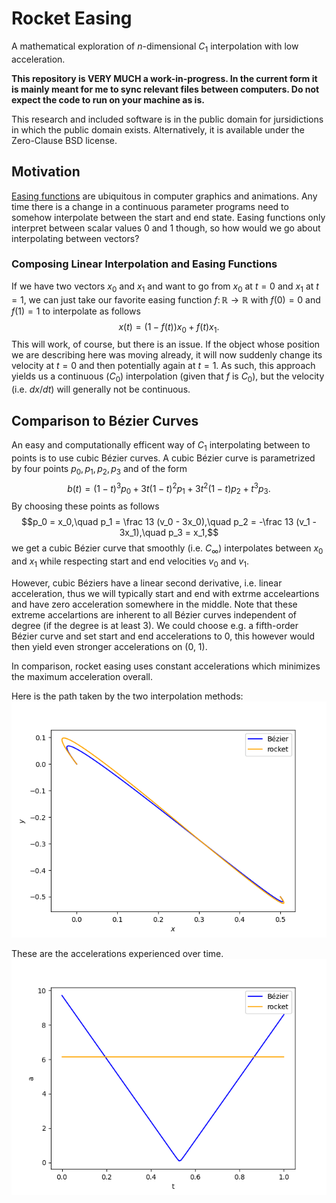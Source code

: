 # Rocket Easing

A mathematical exploration of $n$-dimensional $C_1$ interpolation with low acceleration.

**This repository is VERY MUCH a work-in-progress. In the current form it is mainly meant for me to sync relevant files between computers. Do not expect the code to run on your machine as is.**

This research and included software is in the public domain for jursidictions in which the public domain exists. Alternatively, it is available under the Zero-Clause BSD license.

## Motivation

[Easing functions](https://easings.net/) are ubiquitous in computer graphics and animations. Any time there is a change in a continuous parameter programs need to somehow interpolate between the start and end state. Easing functions only interpret between scalar values 0 and 1 though, so how would we go about interpolating between vectors?

### Composing Linear Interpolation and Easing Functions
If we have two vectors $x_0$ and $x_1$ and want to go from $x_0$ at $t = 0$ and $x_1$ at $t=1$, we can just take our favorite easing function $f \colon \mathbb R \rightarrow \mathbb R$ with $f(0) = 0$ and $f(1) = 1$ to interpolate as follows
$$x(t) = (1 - f(t))x_0 + f(t)x_1.$$
This will work, of course, but there is an issue. If the object whose position we are describing here was moving already, it will now suddenly change its velocity at $t=0$ and then potentially again at $t=1$.
As such, this approach yields us a continuous ($C_0$) interpolation (given that $f$ is $C_0$), but the velocity (i.e. $dx/dt$) will generally not be continuous.

## Comparison to Bézier Curves
An easy and computationally efficent way of $C_1$ interpolating between to points is to use cubic Bézier curves. A cubic Bézier curve is parametrized by four points $p_0, p_1, p_2, p_3$ and of the form
$$b(t) = (1-t)^3p_0 + 3t(1-t)^2p_1 + 3t^2(1-t)p_2 + t^3p_3.$$
By choosing these points as follows
$$p_0 = x_0,\quad p_1 = \frac 13 (v_0 - 3x_0),\quad p_2 = -\frac 13 (v_1 - 3x_1),\quad p_3 = x_1,$$
we get a cubic Bézier curve that smoothly (i.e. $C_\infty$) interpolates between $x_0$ and $x_1$ while respecting start and end velocities $v_0$ and $v_1$.

However, cubic Béziers have a linear second derivative, i.e. linear acceleration, thus we will typically start and end with extrme acceleartions and have zero acceleration somewhere in the middle.
Note that these extreme accelartions are inherent to all Bézier curves independent of degree (if the degree is at least 3). We could choose e.g. a fifth-order Bézier curve and set start and end accelerations to 0, this however would then yield even stronger accelerations on (0, 1).

In comparison, rocket easing uses constant accelerations which minimizes the maximum acceleration overall.

Here is the path taken by the two interpolation methods:
![Comparison of the paths taken by Bézier interpolation and rocket easing](https://github.com/greytdepression/rocket-easing/blob/main/graphs/bezier-rocket-path.png?raw=true)

These are the accelerations experienced over time.
![Comparison of the accelerations produced by Bézier and rocket easing interpolation](https://github.com/greytdepression/rocket-easing/blob/main/graphs/bezier-rocket-acceleration.png?raw=true)
